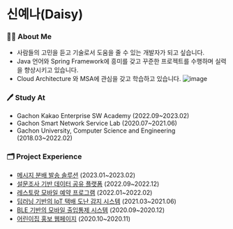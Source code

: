 # 신예나(Daisy)

### 👩🏻 About Me
- 사람들의 고민을 듣고 기술로서 도움을 줄 수 있는 개발자가 되고 싶습니다.
- Java 언어와 Spring Framework에 흥미를 갖고 꾸준한 프로젝트를 수행하며 실력을 향상시키고 있습니다.
- Cloud Architecture 와 MSA에 관심을 갖고 학습하고 있습니다.
![image](https://user-images.githubusercontent.com/48668024/222971184-60da730d-e310-44b8-b57e-2d15111b71a3.png)


### 🖊 Study At
- Gachon Kakao Enterprise SW Academy (2022.09~2023.02)
- Gachon Smart Network Service Lab (2020.07~2021.06)
- Gachon University, Computer Science and Engineering (2018.03~2022.02)

### 🗂 Project Experience
- [메시지 분배 발송 솔루션](https://github.com/Send-Rabbit-Team/RNS-Spring) (2023.01~2023.02)
- [설문조사 기반 데이터 공유 플랫폼](https://github.com/shinyena/survey_platform) (2022.09~2022.12)
- [레스토랑 모바일 예약 프로그램](https://github.com/shinyena/sushi) (2022.01~2022.02)
- [딥러닝 기반의 IoT 택배 도난 감지 시스템]() (2021.03~2021.06)
- [BLE 기반의 모바일 출입통제 시스템](https://github.com/shinyena/doorlock) (2020.09~2020.12)
- [어린이집 홍보 웹페이지](https://github.com/shinyena/pulee1076) (2020.10~2020.11)

<!-- ### 🏆 Algorithm Level -->
<!-- [![Solved.ac Profile](http://mazassumnida.wtf/api/v2/generate_badge?boj=yena5790)](https://solved.ac/yena5790) -->
